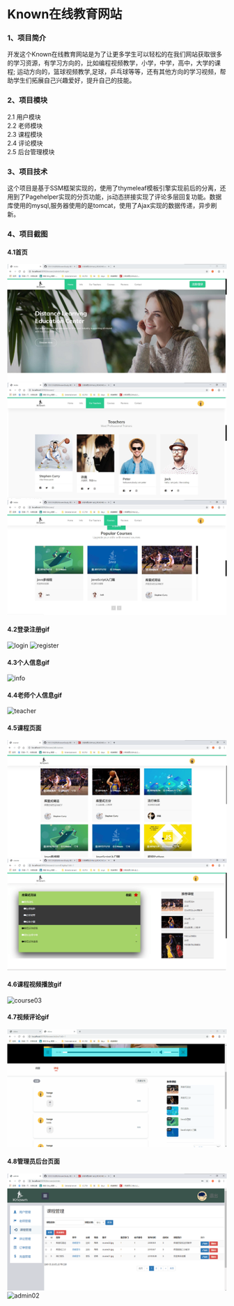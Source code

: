 # Known在线教育网站
### 1、项目简介
开发这个Known在线教育网站是为了让更多学生可以轻松的在我们网站获取很多的学习资源，有学习方向的，比如编程视频教学，小学，中学，高中，大学的课程; 运动方向的，篮球视频教学,足球，乒乓球等等，还有其他方向的学习视频，帮助学生们拓展自己兴趣爱好，提升自己的技能。
### 2、项目模块
2.1 用户模块  
2.2 老师模块  
2.3 课程模块  
2.4 评论模块  
2.5 后台管理模块
### 3、项目技术
这个项目是基于SSM框架实现的，使用了thymeleaf模板引擎实现前后的分离，还用到了Pagehelper实现的分页功能，js动态拼接实现了评论多层回复功能。数据库使用的mysql,服务器使用的是tomcat，使用了Ajax实现的数据传递，异步刷新。
### 4、项目截图
#### 4.1首页
![index](README-images/index.jpg)
![index02](README-images/index02.jpg)
![index03](README-images/index03.jpg)
#### 4.2登录注册gif
![login](README-images/login.gif)
![register](README-images/register.gif)
#### 4.3个人信息gif
![info](README-images/info.gif)
#### 4.4老师个人信息gif
![teacher](README-images/teacher.gif)
#### 4.5课程页面
![course](README-images/allcourse.jpg)
![course02](README-images/courseDisplay.png)
#### 4.6课程视频播放gif
![course03](README-images/course.gif)
#### 4.7视频评论gif
![comment](README-images/comment.gif)
#### 4.8管理员后台页面
![admin](README-images/admin.png)
![admin02](README-images/admin.gif)
